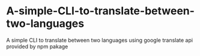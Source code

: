 # A-simple-CLI-to-translate-between-two-languages
A simple CLI to translate between two languages using google translate api provided by npm pakage
